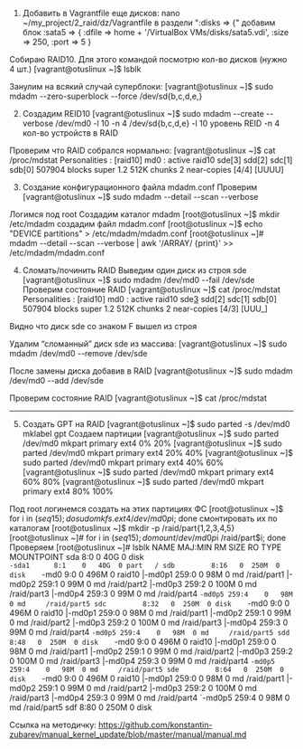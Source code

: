 1. Добавить в Vagrantfile еще дисков:
nano ~/my_project/2_raid/dz/Vagrantfile
в раздели ":disks => {" добавим блок
:sata5 => {
                        :dfile => home + '/VirtualBox VMs/disks/sata5.vdi',
                        :size => 250,
                        :port => 5
                }

Собираю RAID10. Для этого командой посмотрю кол-во дисков (нужно 4 шт.)
[vagrant@otuslinux ~]$ lsblk

Занулим на всякий случай суперблоки:
[vagrant@otuslinux ~]$ sudo mdadm --zero-superblock --force /dev/sd{b,c,d,e,}


2. Создадим REID10
[vagrant@otuslinux ~]$ sudo mdadm --create --verbose /dev/md0 -l 10 -n 4 /dev/sd{b,c,d,e}
-l 10 уровень REID
-n 4 кол-во устройств в RAID

Проверим что RAID собрался нормально:
[vagrant@otuslinux ~]$ cat /proc/mdstat
Personalities : [raid10] 
md0 : active raid10 sde[3] sdd[2] sdc[1] sdb[0]
      507904 blocks super 1.2 512K chunks 2 near-copies [4/4] [UUUU]


3. Создание конфигурационного файла mdadm.conf
Проверим
[vagrant@otuslinux ~]$ sudo mdadm --detail --scan --verbose

Логимся под root
Создадим каталог mdadm
[root@otuslinux ~]$ mkdir /etc/mdadm
создадим файл mdadm.conf
[root@otuslinux ~]$ echo "DEVICE partitions" > /etc/mdadm/mdadm.conf
[root@otuslinux ~]# mdadm --detail --scan --verbose | awk '/ARRAY/ {print}' >> /etc/mdadm/mdadm.conf


4. Сломать/починить RAID
Выведим один диск из строя sde
[vagrant@otuslinux ~]$ sudo mdadm /dev/md0 --fail /dev/sde
Проверим состояние RAID
[vagrant@otuslinux ~]$ cat /proc/mdstat
Personalities : [raid10] 
md0 : active raid10 sde[3](F) sdd[2] sdc[1] sdb[0]
      507904 blocks super 1.2 512K chunks 2 near-copies [4/3] [UUU_]

Видно что диск sde со знаком F вышел из строя

Удалим “сломанный” диск sde из массива:
[vagrant@otuslinux ~]$ sudo mdadm /dev/md0 --remove /dev/sde

После замены диска добавив в RAID
[vagrant@otuslinux ~]$ sudo mdadm /dev/md0 --add /dev/sde

Проверим состояние RAID
[vagrant@otuslinux ~]$ cat /proc/mdstat

-------------------------------------------------------------------------------------------------------
5. Создать GPT на RAID
[vagrant@otuslinux ~]$ sudo parted -s /dev/md0 mklabel gpt
Создаем партиции
[vagrant@otuslinux ~]$ sudo parted /dev/md0 mkpart primary ext4 0% 20%
[vagrant@otuslinux ~]$ sudo parted /dev/md0 mkpart primary ext4 20% 40%
[vagrant@otuslinux ~]$ sudo parted /dev/md0 mkpart primary ext4 40% 60%
[vagrant@otuslinux ~]$ sudo parted /dev/md0 mkpart primary ext4 60% 80%
[vagrant@otuslinux ~]$ sudo parted /dev/md0 mkpart primary ext4 80% 100%

Под root логинемся
создать на этих партициях ФС
[root@otuslinux ~]$ for i in $(seq 1 5); do sudo mkfs.ext4 /dev/md0p$i; done
смонтировать их по каталогам
[root@otuslinux ~]$ mkdir -p /raid/part{1,2,3,4,5}
[root@otuslinux ~]# for i in $(seq 1 5); do mount /dev/md0p$i /raid/part$i; done
Проверяем
[root@otuslinux ~]# lsblk
NAME      MAJ:MIN RM  SIZE RO TYPE   MOUNTPOINT
sda         8:0    0   40G  0 disk   
`-sda1      8:1    0   40G  0 part   /
sdb         8:16   0  250M  0 disk   
`-md0       9:0    0  496M  0 raid10 
  |-md0p1 259:0    0   98M  0 md     /raid/part1
  |-md0p2 259:1    0   99M  0 md     /raid/part2
  |-md0p3 259:2    0  100M  0 md     /raid/part3
  |-md0p4 259:3    0   99M  0 md     /raid/part4
  `-md0p5 259:4    0   98M  0 md     /raid/part5
sdc         8:32   0  250M  0 disk   
`-md0       9:0    0  496M  0 raid10 
  |-md0p1 259:0    0   98M  0 md     /raid/part1
  |-md0p2 259:1    0   99M  0 md     /raid/part2
  |-md0p3 259:2    0  100M  0 md     /raid/part3
  |-md0p4 259:3    0   99M  0 md     /raid/part4
  `-md0p5 259:4    0   98M  0 md     /raid/part5
sdd         8:48   0  250M  0 disk   
`-md0       9:0    0  496M  0 raid10 
  |-md0p1 259:0    0   98M  0 md     /raid/part1
  |-md0p2 259:1    0   99M  0 md     /raid/part2
  |-md0p3 259:2    0  100M  0 md     /raid/part3
  |-md0p4 259:3    0   99M  0 md     /raid/part4
  `-md0p5 259:4    0   98M  0 md     /raid/part5
sde         8:64   0  250M  0 disk   
`-md0       9:0    0  496M  0 raid10 
  |-md0p1 259:0    0   98M  0 md     /raid/part1
  |-md0p2 259:1    0   99M  0 md     /raid/part2
  |-md0p3 259:2    0  100M  0 md     /raid/part3
  |-md0p4 259:3    0   99M  0 md     /raid/part4
  `-md0p5 259:4    0   98M  0 md     /raid/part5
sdf         8:80   0  250M  0 disk   


Ссылка на методичку:
https://github.com/konstantin-zubarev/manual_kernel_update/blob/master/manual/manual.md
